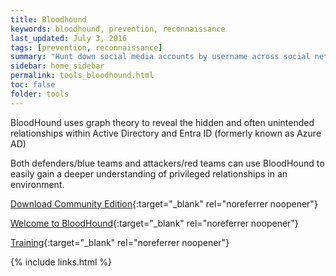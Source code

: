 ```yaml
---
title: Bloodhound
keywords: bloodhound, prevention, reconnaissance
last_updated: July 3, 2016
tags: [prevention, reconnaissance] 
summary: "Hunt down social media accounts by username across social networks"
sidebar: home_sidebar
permalink: tools_bloodhound.html
toc: false
folder: tools
---
```


BloodHound uses graph theory to reveal the hidden and often unintended relationships within Active Directory and Entra ID (formerly known as Azure AD)

Both defenders/blue teams and attackers/red teams can use BloodHound to easily gain a deeper understanding of privileged relationships in an environment.

[Download Community Edition](https://github.com/SpecterOps/BloodHound){:target="_blank" rel="noreferrer noopener"}

[Welcome to BloodHound](https://support.bloodhoundenterprise.io/hc/en-us/articles/9227229126555-Welcome-to-BloodHound){:target="_blank" rel="noreferrer noopener"}

[Training](https://specterops.io/training/){:target="_blank" rel="noreferrer noopener"}


{% include links.html %}

